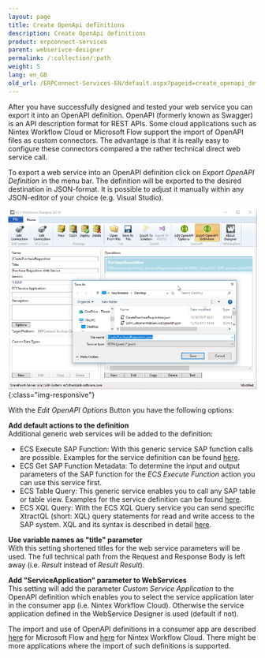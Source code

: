 ```yaml
---
layout: page
title: Create OpenApi definitions
description: Create OpenApi definitions
product: erpconnect-services
parent: webserivce-designer
permalink: /:collection/:path
weight: 5
lang: en_GB
old_url: /ERPConnect-Services-EN/default.aspx?pageid=create_openapi_definitions
---
```


After you have successfully designed and tested your web service you can export it into an OpenAPI definition. OpenAPI (formerly known as Swagger) is an API description format for REST APIs. Some cloud applications such as Nintex Workflow Cloud or Microsoft Flow support the import of OpenAPI files as custom connectors. The advantage is that it is really easy to configure these connectors compared a the rather technical direct web service call.  

To export a web service into an OpenAPI definition click on *Export OpenAPI Definition* in the menu bar. The definition will be exported to the desired destination in JSON-format. It is possible to adjust it manually within any JSON-editor of your choice (e.g. Visual Studio). 

![ecscore-nwc_1](/img/content/ecscore-nwc_1.png){:class="img-responsive"}

With the *Edit OpenAPI Options* Button you have the following options:


**Add default actions to the definition**<br>
Additional generic web services will be added to the definition:

- ECS Execute SAP Function: With this generic service SAP function calls are possible. Examples for the service definition can be found [here](../../ecs/erpconnect-services-runtime/web-services/rest-without-tecs/function-module-with-rest). 
- ECS Get SAP Function Metadata: To determine the input and output parameters of the SAP function for the *ECS Execute Function* action you can use this service first. 
- ECS Table Query: This generic service enables you to call any SAP table or table view. Examples for the service definition can be found [here](../../ecs/erpconnect-services-runtime/web-services/rest-without-tecs/table-with-rest). 
- ECS XQL Query: With the ECS XQL Query service you can send specific XtractQL (short: XQL) query statements for read and write access to the SAP system. XQL and its syntax is described in detail [here](../../ecs/xtractql/).

**Use variable names as "title" parameter**<br>
With this setting shortened titles for the web service parameters will be used. The full technical path from the Request and Response Body is left away (i.e. *Result* instead of *Result Result*).  

**Add "ServiceApplication" parameter to WebServices**<br>
This setting will add the parameter *Custom Service Application*  to the OpenAPI definition which enables you to select the service application later in the consumer app (i.e. Nintex Workflow Cloud). Otherwise the service application defined in the WebService Designer is used (default if not). 
 
The import and use of OpenAPI definitions in a consumer app are described [here](../integration-with-office-365/integration-with-microsoft-flow/import-the-openapi-definition-to-flow) for Microsoft Flow and [here](../../sap-integration-nintex/nintex-workflow-cloud-nwc/import-the-openapi-definition-to-nwc) for Nintex Workflow Cloud. There might be more applications where the import of such definitions is supported. 